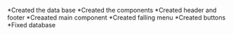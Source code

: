 \*Created the data base
\*Created the components
\*Created header and footer
\*Creaated main component
\*Created falling menu
\*Created buttons
\*Fixed database
